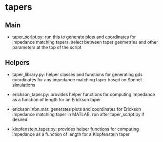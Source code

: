 # tapers

## Main ##
- taper_script.py: run this to generate plots and coordinates
  for impedance matching tapers. select between taper geometries
  and other parameters at the top of the script

## Helpers ##
- taper_library.py: helper classes and functions for generating
  gds coordinates for any impedance matching taper based on Sonnet
  simulations

- erickson_taper.py: provides helper functions for computing 
  impedance as a function of length for an Erickson taper

- erickson_nbn.mat: generates plots and coordinates for Erickson
  impedance matching taper in MATLAB. run after taper_script.py
  if desired

- klopfenstein_taper.py: provides helper functions for computing 
  impedance as a function of length for a Klopfenstein taper
